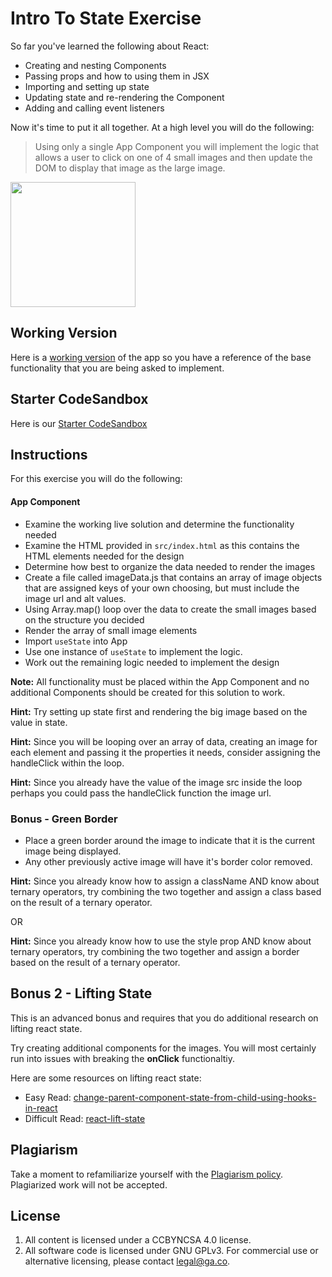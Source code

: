 # Intro To State Exercise

So far you've learned the following about React:

- Creating and nesting Components
- Passing props and how to using them in JSX
- Importing and setting up state
- Updating state and re-rendering the Component
- Adding and calling event listeners

Now it's time to put it all together. At a high level you will do the following:

> Using only a single App Component you will implement the logic that allows a user to click on one of 4 small images and then update the DOM to display that image as the large image.

<img src="https://i.imgur.com/RVEofv5.jpg" width=200/>

## Working Version

Here is a [working version](https://k8jfb.csb.app/) of the app so you have a reference of the base functionality that you are being asked to implement.

## Starter CodeSandbox

Here is our [Starter CodeSandbox](https://codesandbox.io/s/rctr-9-8-20-react-cities-starter-kpsk5)

## Instructions

For this exercise you will do the following:

#### App Component

- Examine the working live solution and determine the functionality needed
- Examine the HTML provided in `src/index.html` as this contains the HTML elements needed for the design
- Determine how best to organize the data needed to render the images
- Create a file called imageData.js that contains an array of image objects that are assigned keys of your own choosing, but must include the image url and alt values.
- Using Array.map() loop over the data to create the small images based on the structure you decided
- Render the array of small image elements
- Import `useState` into App
- Use one instance of `useState` to implement the logic.
- Work out the remaining logic needed to implement the design

**Note:** All functionality must be placed within the App Component and no additional Components should be created for this solution to work.

**Hint:** Try setting up state first and rendering the big image based on the value in state.

**Hint:** Since you will be looping over an array of data, creating an image for each element and passing it the properties it needs, consider assigning the handleClick within the loop.

**Hint:** Since you already have the value of the image src inside the loop perhaps you could pass the handleClick function the image url.

### Bonus - Green Border

- Place a green border around the image to indicate that it is the current image being displayed.
- Any other previously active image will have it's border color removed.

**Hint:** Since you already know how to assign a className AND know about ternary operators, try combining the two together and assign a class based on the result of a ternary operator.

OR

**Hint:** Since you already know how to use the style prop AND know about ternary operators, try combining the two together and assign a border based on the result of a ternary operator.

## Bonus 2 - Lifting State

This is an advanced bonus and requires that you do additional research on lifting react state.

Try creating additional components for the images. You will most certainly run into issues with breaking the **onClick** functionaltiy.

Here are some resources on lifting react state:

- Easy Read: [change-parent-component-state-from-child-using-hooks-in-react](https://webomnizz.com/change-parent-component-state-from-child-using-hooks-in-react/)
- Difficult Read: [react-lift-state](https://www.robinwieruch.de/react-lift-state)

## Plagiarism

Take a moment to refamiliarize yourself with the
[Plagiarism policy](https://git.generalassemb.ly/DC-WDI/Administrative/blob/master/plagiarism.md).
Plagiarized work will not be accepted.

## License

1.  All content is licensed under a CC­BY­NC­SA 4.0 license.
1.  All software code is licensed under GNU GPLv3. For commercial use or
    alternative licensing, please contact legal@ga.co.
